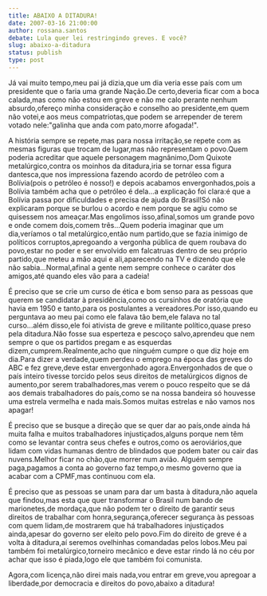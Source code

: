 ```yaml
---
title: ABAIXO A DITADURA!
date: 2007-03-16 21:00:00
author: rossana.santos
debate: Lula quer lei restringindo greves. E você?
slug: abaixo-a-ditadura
status: publish 
type: post
---
```


  

Já vai muito tempo,meu pai já dizia,que um dia veria esse país com um presidente que o faria uma grande Nação.De certo,deveria ficar com a boca calada,mas como não estou em greve e não me calo perante nenhum absurdo,ofereço minha consideração e conselho ao presidente,em quem não votei,e aos meus compatriotas,que podem se arrepender de terem votado nele:"galinha que anda com pato,morre afogada!".  

A história sempre se repete,mas para nossa irritação,se repete com as mesmas figuras que trocam de lugar,mas não representam o povo.Quem poderia acreditar que aquele personagem magnânimo,Dom Quixote metalúrgico,contra os moinhos da ditadura,iria se tornar essa figura dantesca,que nos impressiona fazendo acordo de petróleo com a Bolívia(pois o petróleo é nosso!) e depois acabamos envergonhados,pois a Bolívia também acha que o petróleo é dela...a explicação foi clara:é que a Bolívia passa por dificuldades e precisa de ajuda do Brasil!Só não explicaram porque se burlou o acordo e nem porque se agiu como se quisessem nos ameaçar.Mas engolimos isso,afinal,somos um grande povo e onde comem dois,comem três...Quem poderia imaginar que um dia,veríamos o tal metalúrgico,então num partido,que se fazia inimigo de políticos corruptos,apregoando a vergonha pública de quem roubava do povo,estar no poder e ser envolvido em falcatruas dentro de seu próprio partido,que meteu a mão aqui e ali,aparecendo na TV e dizendo que ele não sabia...Normal,afinal a gente nem sempre conhece o caráter dos amigos,até quando eles vão para a cadeia!   

É preciso que se crie um curso de ética e bom senso para as pessoas que querem se candidatar à presidência,como os cursinhos de oratória que havia em 1950 e tanto,para os postulantes a vereadores.Por isso,quando eu perguntava ao meu pai como ele falava tão bem,ele falava no tal curso...além disso,ele foi ativista de greve e militante político,quase preso pela ditadura.Não fosse sua esperteza e pescoço salvo,aprendeu que nem sempre o que os partidos pregam e as esquerdas dizem,cumprem.Realmente,acho que ninguém cumpre o que diz hoje em dia.Para dizer a verdade,quem perdeu o emprego na época das greves do ABC e fez greve,deve estar envergonhado agora.Envergonhados de que o país inteiro tivesse torcido pelos seus direitos de metalúrgicos dignos de aumento,por serem trabalhadores,mas verem o pouco respeito que se dá aos demais trabalhadores do país,como se na nossa bandeira só houvesse uma estrela vermelha e nada mais.Somos muitas estrelas e não vamos nos apagar!   

É preciso que se busque a direção que se quer dar ao país,onde ainda há muita falha e muitos trabalhadores injustiçados,alguns porque nem têm como se levantar contra seus chefes e outros,como os aeroviários,que lidam com vidas humanas dentro de blindados que podem bater ou cair das nuvens.Melhor ficar no chão,que morrer num avião. Alguém sempre paga,pagamos a conta ao governo faz tempo,o mesmo governo que ia acabar com a CPMF,mas continuou com ela.   

É preciso que as pessoas se unam para dar um basta à ditadura,não aquela que findou,mas esta que quer transformar o Brasil num bando de marionetes,de mordaça,que não podem ter o direito de garantir seus direitos de trabalhar com honra,segurança,oferecer segurança às pessoas com quem lidam,de mostrarem que há trabalhadores injustiçados ainda,apesar do governo ser eleito pelo povo.Fim do direito de greve é a volta à ditadura,aí seremos ovelhinhas comandadas pelos lobos.Meu pai também foi metalúrgico,torneiro mecânico e deve estar rindo lá no céu por achar que isso é piada,logo ele que também foi comunista.  

Agora,com licença,não direi mais nada,vou entrar em greve,vou apregoar a liberdade,por democracia e direitos do povo,abaixo a ditadura!
